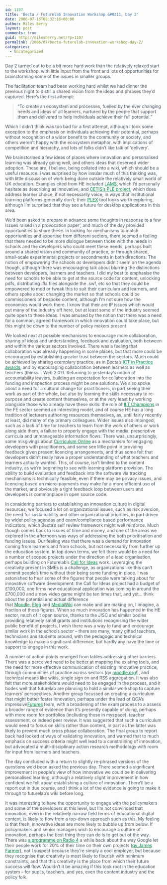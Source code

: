```yaml
---
id: 1107
title: 'Becta / Futurelab Innovation Workshop &#8211; Day 2'
date: 2006-07-16T08:32:16+00:00
author: Miles Berry
layout: post 
comments: true
guid: http://milesberry.net/?p=1107
permalink: /2006/07/becta-futurelab-innovation-workshop-day-2/
categories:
  - Uncategorized
---
```

<p style="color: #495865;">
  Day 2 turned out to be a bit more hard work than the relatively relaxed start to the workshop, with little input from the front and lots of opportunities for brainstorming some of the issues in smaller groups.
</p>

<p style="color: #495865;">
  The facilitation team had been working hard whilst we had dinner the previous night to distill a shared vision from the ideas and phrases they&#8217;d captured. Here&#8217;s the first attempt:
</p>

<blockquote style="color: #495865;">
  <p>
    &#8220;To create an ecosystem and processes, fuelled by the ever changing needs and ideas of all learners, nurtured by the people that support them and delivered to help individuals achieve their full potential.&#8221;
  </p>
</blockquote>

<p style="color: #495865;">
  Which I didn&#8217;t think was too bad for a first attempt, although I took some exception to the emphasis on individuals achieving their potential, perhaps without recognition of a wider benefit to the community or society, and others weren&#8217;t happy with the ecosystem metaphor, with implications of competition and hierarchy, and lots of folks didn&#8217;t like talk of &#8216;delivery&#8217;.
</p>

<p style="color: #495865;">
  We brainstormed a few ideas of places where innovation and personalised learning was already going well, and others ideas that deserved wider adoption. These are, I believe, being collated into a wiki, which should be a useful resource. I was surprised by how insular much of this thinking was, with little discussion of work being done outside the relatively small world of UK education. Examples cited from HE included <a style="color: #008947;" href="http://web.archive.org/web/20061102114756/http://www.lamsinternational.com/">LAMS</a>, which I&#8217;d personally hesitate as describing as innovative, and <a style="color: #008947;" href="http://web.archive.org/web/20061102114756/http://www.cetis.ac.uk/members/ple/">CETIS&#8217;s PLE project</a>, which does address learner choice, if not necessarily voice, in ways that institutional learning platforms generally don&#8217;t; their <a style="color: #008947;" href="http://web.archive.org/web/20061102114756/http://www.reload.ac.uk/plex/">PLEX</a> tool looks worth exploring, although I&#8217;m surprised that they see a future for desktop applications in this area.
</p>

<p style="color: #495865;">
  We&#8217;d been asked to prepare in advance some thoughts in response to a few issues raised in a provocation paper&#8217;, and much of the day provided opportunities to share these. In looking for mechanisms to match opportunities and expertise from different sectors, there seemed a feeling that there needed to be more dialogue between those with the needs in schools and the developers who could meet these needs, perhaps built around a shared vision and community of practice, or through shared, small-scale experimental projects or secondments in both directions. The notion of empowering the schools <em>as</em> developers didn&#8217;t seem on the agenda though, although there was encouraging talk about blurring the distinctions between developers, learners and teachers. I did my best to emphasise the need for schools to be able to get at the source code for content, unlocking pdfs, distributing .fla files alongside the .swf, etc so that they could be empowered to mod or tweak this to suit their curriculum and learners, and others spoke about changing the market so that schools could be commissioners of bespoke content, although I&#8217;m not sure how the economics would work there. I know that their are IP issues which would put many of the industry off here, but at least some of the industry seemed quite open to these ideas. I was amused by the notion that there was a need for a common, agreed framework in which innovation could take place, but this might be down to the number of policy makers present.
</p>

<p style="color: #495865;">
  We looked next at possible mechanisms to encourage more collaboration, sharing of ideas and understanding, feedback and evaluation, both between and within the various sectors involved. There was a feeling that collaboration was already happening in some places, but that more could be encouraged by establishing greater trust between the sectors. Much could be achieved by sharing exemplary practice, as in Becta&#8217;s <a style="color: #008947;" href="http://web.archive.org/web/20061102114756/http://www.becta.org.uk/corporate/display.cfm?section=21&id=2403">ICT in Practice awards</a>, and by encouraging collaboration between learners as well as teachers (thinks&#8230; Web 2.0?). Returning to yesterday&#8217;s notion of accountability leavers, building an expectation for collaboration into the funding and inspection process might be one solutions. We also spoke about a need for a cultural change for practitioners, in part seeing their work as part of the whole, but also by learning the skills necessary to re-purpose and create content themselves, or at the very least by working alongside those who already have these skills: the role of <a style="color: #008947;" href="http://web.archive.org/web/20061102114756/http://ferl.becta.org.uk/display.cfm?page=90">ILT Champions</a> in the FE sector seemed an interesting model, and of course HE has a long tradition of lecturers authoring resources themselves, as, until fairly recently at least, did many of my primary colleagues. Wider issues also impinged, such as a lack of time for teachers to learn from the work of others or work along side them, a failure to properly engage with the media, prescriptive curricula and unmanageable information flows. There was, unsurprisingly, some misgivings about <a style="color: #008947;" href="http://web.archive.org/web/20061102114756/http://www.curriculumonline.gov.uk/Default.htm">Curriculum Online</a> as a mechanism for engaging developers with practitioners, and some see little point in providing feedback given present licencing arrangements, and thus some felt that developers didn&#8217;t really have a proper understanding of what teachers and learners actually wanted. This, of course, isn&#8217;t limited to the content industry, as we&#8217;re beginning to see with learning platform provision. The ability to build evaluation and feedback into the software via tracking mechanisms is technically feasible, even if there may be privacy issues, and licencing based on micro-payments may make for a more efficient use of the market, and obviously a tight feedback loop between users and developers is commonplace in open source code.
</p>

<p style="color: #495865;">
  In considering barriers to establishing an innovation culture in digital resources, we focused a lot on organizational issues, such as risk aversion, the need for sustainability and other organizational priorities, in part driven by wider policy agendas and exam/compliance based performance indicators, which Becta&#8217;s self review framework might well reinforce. Much though comes back to issues of time and money, and one of the areas we explored in the afternoon was ways of addressing the both prioritisation and funding issues. Our feeling was that there was a demand for innovation coming from learners and from schools, but not necessarily from further up the education system. In top down terms, we felt there would be a need for a number of scoped projects under the direction of a lead organisation, perhaps building on Futurelab&#8217;s <a style="color: #008947;" href="http://web.archive.org/web/20061102114756/http://futurelab.org.uk/your_ideas/index.htm">Call for Ideas</a> work. Leveraging the creativity present in SMEs is a challenge, as organizations like this can&#8217;t commit people&#8217;s time without their being some funding in place. I was astonished to hear some of the figures that people were talking about for innovative software development: the Call for Ideas project had a budget of £100,000, one firms new educational application was coming in around the £700,000 and a new video game might be ten times that, and yet&#8230; think about the potential and actual difference that <a style="color: #008947;" href="http://web.archive.org/web/20061102114756/http://moodle.org/">Moodle</a>, <a style="color: #008947;" href="http://web.archive.org/web/20061102114756/http://elgg.org/">Elgg</a> and <a style="color: #008947;" href="http://web.archive.org/web/20061102114756/http://www.mediawiki.org/">MediaWiki</a> can make and are making on, I imagine, a fraction of these figures. When so much innovation has happened in the HE sector, much of it open source, thanks to the JISC and similar bodies providing relatively small grants and institutions recognising the wider public benefit of projects, I wish there was a way to fund and encourage similar work in the schools sector &#8211; there are many, many gifted teachers, technicians ans students around, with the pedagogic and technical knowledge to make a significant difference, but hardly any have the time or support to engage in this work.
</p>

<p style="color: #495865;">
  A number of action points emerged from tables addressing other barriers. There was a perceived need to be better at mapping the existing tools, and the need for more effective communication of existing innovative practice, through communities of practice across sectors (qv <a style="color: #008947;" href="http://web.archive.org/web/20061102114756/http://moodle.org/">moodle.org</a>!), and technical means like wikis, single sign on and RSS aggregation. It was also felt that more stakeholders would need to be engaged in the process, and it bodes well that futurelab are planning to hold a similar workshop to capture learners&#8217; perspectives. Another group focussed on creating a curriculum that might better foster innovation, perhaps under the lead of QCA&#8217;s impressive<a style="color: #008947;" href="http://web.archive.org/web/20061102114756/http://www.qca.org.uk/10969.html">Futures</a> team, with a broadening of the exam process to a assess a broader range of evidence than it&#8217;s presently capable of doing, perhaps with more room for portfolios (incliuding those in myspace), teacher assessment, or indeed peer review. It was suggested that such a curriculum would need to focus on skills rather than content, in part as the latter was likely to prevent much cross phase collaboration. The final group to report back had looked at ways of validating innovation, and warned that to much emphasis on success criteria might well lead to a constraining of innovation, but advocated a multi-disciplinary action research methodology with room for input from learners and teachers.
</p>

<p style="color: #495865;">
  The day concluded with a return to slightly re-phrased versions of the questions we&#8217;d been asked the previous day. There seemed a significant improvement in people&#8217;s view of how innovative we could be in delivering personalised learning, although a relatively slight improvement in how confident we felt about establishing a culture of innovation. There&#8217;ll be a report out in due course, and I think a lot of the evidence is going to make it through to futurelab&#8217;s wiki before long.
</p>

<p style="color: #495865;">
  It was interesting to have the opportunity to engage with the policymakers and some of the developers at this level, but I&#8217;m not convinced that innovation, even in the relatively narrow field terms of educational digital content, is likely to flow from a top-down approach such as this. My feeling is that fresh, innovative ideas are more likely to bubble up from below. If policymakers and senior managers wish to encourage a culture of innovation, perhaps the best thing they can do is to get out of the way. There was <a style="color: #008947;" href="http://web.archive.org/web/20061102114756/http://www.bbc.co.uk/radio4/news/inbusiness/inbusiness_20020509.shtml">a programme on Radio 4</a> a while back about the way Google let their people work for 20% of their time on their own projects (<a style="color: #008947;" href="http://web.archive.org/web/20061102114756/http://incsub.org/blog/2005/knowledge-workers-academia-and-the-google-20">qv James Farmer</a>), not I suspect because they&#8217;re simply a cool employer, but because they recognise that creativity is most likely to flourish with minimum constraints, and that this creativity is the place from which their future success will flow. Wouldn&#8217;t it be amazing if this took root in the education system &#8211; for pupils, teachers, and yes, even the content industry and the policy folk.
</p>